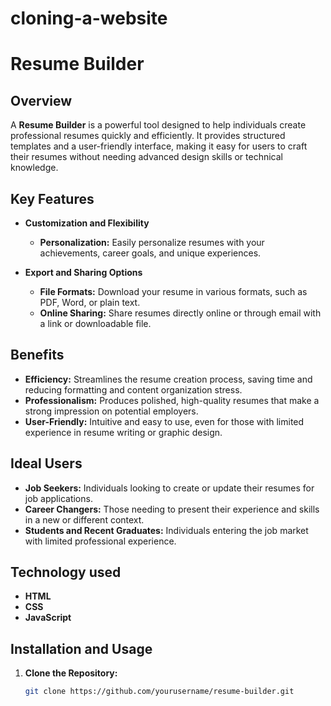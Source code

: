 # cloning-a-website
# Resume Builder

## Overview

A **Resume Builder** is a powerful tool designed to help individuals create professional resumes quickly and efficiently. It provides structured templates and a user-friendly interface, making it easy for users to craft their resumes without needing advanced design skills or technical knowledge.

## Key Features
- **Customization and Flexibility**
  - **Personalization:** Easily personalize resumes with your achievements, career goals, and unique experiences.
 
- **Export and Sharing Options**
  - **File Formats:** Download your resume in various formats, such as PDF, Word, or plain text.
  - **Online Sharing:** Share resumes directly online or through email with a link or downloadable file.

## Benefits

- **Efficiency:** Streamlines the resume creation process, saving time and reducing formatting and content organization stress.
- **Professionalism:** Produces polished, high-quality resumes that make a strong impression on potential employers.
- **User-Friendly:** Intuitive and easy to use, even for those with limited experience in resume writing or graphic design.

## Ideal Users

- **Job Seekers:** Individuals looking to create or update their resumes for job applications.
- **Career Changers:** Those needing to present their experience and skills in a new or different context.
- **Students and Recent Graduates:** Individuals entering the job market with limited professional experience.
## Technology used
  - **HTML**
  - **CSS**
  - **JavaScript**

## Installation and Usage

1. **Clone the Repository:**
   ```bash
   git clone https://github.com/yourusername/resume-builder.git
